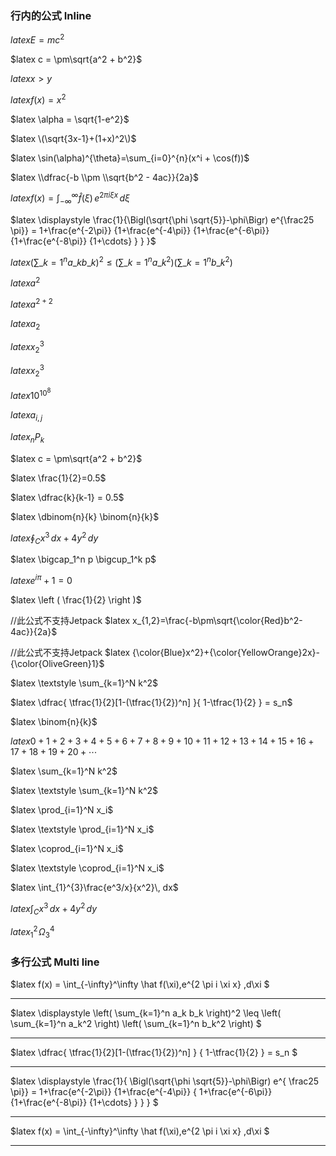 ### 行内的公式 Inline

$latex E=mc^2$

$latex c = \pm\sqrt{a^2 + b^2}$

$latex x > y$

$latex f(x) = x^2$

$latex \alpha = \sqrt{1-e^2}$

$latex \(\sqrt{3x-1}+(1+x)^2\)$

$latex \sin(\alpha)^{\theta}=\sum_{i=0}^{n}(x^i + \cos(f))$

$latex \\dfrac{-b \\pm \\sqrt{b^2 - 4ac}}{2a}$

$latex f(x) = \int_{-\infty}^\infty\hat f(\xi)\,e^{2 \pi i \xi x}\,d\xi$

$latex \displaystyle \frac{1}{\Bigl(\sqrt{\phi \sqrt{5}}-\phi\Bigr) e^{\frac25 \pi}} = 1+\frac{e^{-2\pi}} {1+\frac{e^{-4\pi}} {1+\frac{e^{-6\pi}} {1+\frac{e^{-8\pi}} {1+\cdots} } } }$

$latex \displaystyle \left( \sum\_{k=1}^n a\_k b\_k \right)^2 \leq \left( \sum\_{k=1}^n a\_k^2 \right) \left( \sum\_{k=1}^n b\_k^2 \right)$

$latex a^2$

$latex a^{2+2}$

$latex a_2$

$latex {x_2}^3$

$latex x_2^3$

$latex 10^{10^{8}}$

$latex a_{i,j}$

$latex _nP_k$

$latex c = \pm\sqrt{a^2 + b^2}$

$latex \frac{1}{2}=0.5$

$latex \dfrac{k}{k-1} = 0.5$

$latex \dbinom{n}{k} \binom{n}{k}$

$latex \oint_C x^3\, dx + 4y^2\, dy$

$latex \bigcap_1^n p   \bigcup_1^k p$

$latex e^{i \pi} + 1 = 0$

$latex \left ( \frac{1}{2} \right )$

//此公式不支持Jetpack
$latex x_{1,2}=\frac{-b\pm\sqrt{\color{Red}b^2-4ac}}{2a}$

//此公式不支持Jetpack
$latex {\color{Blue}x^2}+{\color{YellowOrange}2x}-{\color{OliveGreen}1}$

$latex \textstyle \sum_{k=1}^N k^2$

$latex \dfrac{ \tfrac{1}{2}[1-(\tfrac{1}{2})^n] }{ 1-\tfrac{1}{2} } = s_n$

$latex \binom{n}{k}$

$latex 0+1+2+3+4+5+6+7+8+9+10+11+12+13+14+15+16+17+18+19+20+\cdots$

$latex \sum_{k=1}^N k^2$

$latex \textstyle \sum_{k=1}^N k^2$

$latex \prod_{i=1}^N x_i$

$latex \textstyle \prod_{i=1}^N x_i$

$latex \coprod_{i=1}^N x_i$

$latex \textstyle \coprod_{i=1}^N x_i$

$latex \int_{1}^{3}\frac{e^3/x}{x^2}\, dx$

$latex \int_C x^3\, dx + 4y^2\, dy$

$latex {}_1^2\!\Omega_3^4$

### 多行公式 Multi line

$latex
f(x) = \int_{-\infty}^\infty
    \hat f(\xi)\,e^{2 \pi i \xi x}
    \,d\xi
$

---

$latex
\displaystyle
\left( \sum\_{k=1}^n a\_k b\_k \right)^2
\leq
\left( \sum\_{k=1}^n a\_k^2 \right)
\left( \sum\_{k=1}^n b\_k^2 \right)
$

---

$latex
\dfrac{
    \tfrac{1}{2}[1-(\tfrac{1}{2})^n] }
    { 1-\tfrac{1}{2} } = s_n
$

---

$latex
\displaystyle
    \frac{1}{
        \Bigl(\sqrt{\phi \sqrt{5}}-\phi\Bigr) e^{
        \frac25 \pi}} = 1+\frac{e^{-2\pi}} {1+\frac{e^{-4\pi}} {
        1+\frac{e^{-6\pi}}
        {1+\frac{e^{-8\pi}}
         {1+\cdots} }
        }
    }
$

---

$latex
f(x) = \int_{-\infty}^\infty
    \hat f(\xi)\,e^{2 \pi i \xi x}
    \,d\xi
$

---
